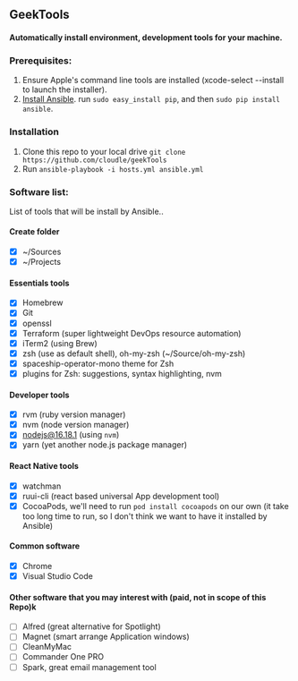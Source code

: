 ## GeekTools

#### Automatically install environment, development tools for your machine.


### Prerequisites:
1. Ensure Apple's command line tools are installed (xcode-select --install to launch the installer).
2. [Install Ansible](https://docs.ansible.com/ansible/latest/installation_guide/intro_installation.html#latest-releases-via-pip). run `sudo easy_install pip`, and then `sudo pip install ansible`.

### Installation
1. Clone this repo to your local drive `git clone https://github.com/cloudle/geekTools`
2. Run `ansible-playbook -i hosts.yml ansible.yml`

### Software list:
List of tools that will be install by Ansible..

#### Create folder
- [x] ~/Sources
- [x] ~/Projects

#### Essentials tools
- [x] Homebrew
- [x] Git
- [x] openssl
- [x] Terraform (super lightweight DevOps resource automation)
- [x] iTerm2 (using Brew)
- [x] zsh (use as default shell), oh-my-zsh (~/Source/oh-my-zsh)
- [x] spaceship-operator-mono theme for Zsh
- [x] plugins for Zsh: suggestions, syntax highlighting, nvm

#### Developer tools
- [x] rvm (ruby version manager)
- [x] nvm (node version manager)
- [x] nodejs@16.18.1 (using `nvm`)
- [x] yarn (yet another node.js package manager)

#### React Native tools
- [x] watchman
- [x] ruui-cli (react based universal App development tool)
- [x] CocoaPods, we'll need to run `pod install cocoapods` on our own (it take too long time to run, so I don't think we want to have it installed by Ansible)

#### Common software
- [x] Chrome
- [x] Visual Studio Code 

#### Other software that you may interest with (paid, not in scope of this Repo)k
- [ ] Alfred (great alternative for Spotlight)
- [ ] Magnet (smart arrange Application windows)
- [ ] CleanMyMac
- [ ] Commander One PRO
- [ ] Spark, great email management tool
